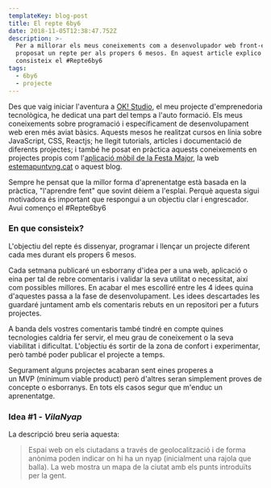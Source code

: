 ```yaml
---
templateKey: blog-post
title: El repte 6by6
date: 2018-11-05T12:38:47.752Z
description: >-
  Per a millorar els meus coneixements com a desenvolupador web front-end m'he
  proposat un repte per als propers 6 mesos. En aquest article explico en què
  consisteix el #Repte6by6
tags:
  - 6by6
  - projecte
---
```

Des que vaig iniciar l'aventura a [OK! Studio](https://www.okstudio.tech/), el meu projecte d'emprenedoria tecnològica, he dedicat una part del temps a l'auto formació. Els meus coneixements sobre programació i específicament de desenvolupament web eren més aviat bàsics. Aquests mesos he realitzat cursos en línia sobre JavaScript, CSS, Reactjs; he llegit tutorials, articles i documentació de diferents projectes; i també he posat en pràctica aquests coneixements en projectes propis com l'[aplicació mòbil de la Festa Major](https://www.okstudio.tech/aplicacio-festa-major-vilanova), la web [estemapuntvng.cat](https://www.estemapuntvng.cat/) o aquest blog.

Sempre he pensat que la millor forma d'aprenentatge està basada en la pràctica, "l'aprendre fent" que sovint dèiem a l'esplai. Perquè aquesta sigui motivadora és important que respongui a un objectiu clar i engrescador. Avui començo el #Repte6by6



### En que consisteix?

L'objectiu del repte és dissenyar, programar i llençar un projecte diferent cada mes durant els propers 6 mesos.

Cada setmana publicaré un esborrany d'idea per a una web, aplicació o eina per tal de rebre comentaris i validar la seva utilitat o necessitat, així com possibles millores. En acabar el mes escolliré entre les 4 idees quina d'aquestes passa a la fase de desenvolupament. Les idees descartades les guardaré juntament amb els comentaris rebuts en un repositori per a futurs projectes.

A banda dels vostres comentaris també tindré en compte quines tecnologies caldria fer servir, el meu grau de coneixement o la seva viabilitat i dificultat. L'objectiu és sortir de la zona de confort i experimentar, però també poder publicar el projecte a temps.

Segurament alguns projectes acabaran sent eines properes a un MVP (mínimum viable product) però d'altres seran simplement proves de concepte o esborranys. En tots els casos segur que m'enduc un aprenentatge.

### Idea #1 - _VilaNyap_

La descripció breu seria aquesta:

> Espai web on els ciutadans a través de geolocalització i de forma anònima poden indicar on hi ha un nyap (inicialment una rajola que balla). La web mostra un mapa de la ciutat amb els punts introduïts per la gent.
